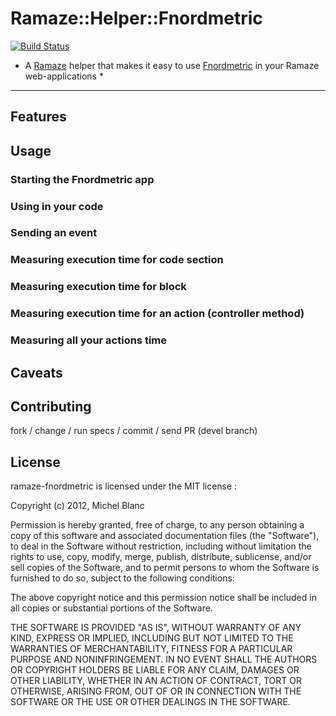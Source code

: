 Ramaze::Helper::Fnordmetric
===========================

[![Build Status](https://secure.travis-ci.org/leucos/ramaze-fnordmetric.png?branch=master)](http://travis-ci.org/leucos/ramaze-fnordmetric)

* A [Ramaze][1] helper that makes it easy to use [Fnordmetric][2] in your
  Ramaze web-applications *

----

Features
--------


Usage
-----

### Starting the Fnordmetric app ###

### Using in your code ###

### Sending an event ###

### Measuring execution time for code section ###

### Measuring execution time for block ###

### Measuring execution time for an action (controller method) ###

### Measuring all your actions time ###

Caveats
-------

Contributing
------------

fork / change / run specs / commit / send PR (devel branch)

License
-------

ramaze-fnordmetric is licensed under the MIT license :

Copyright (c) 2012, Michel Blanc

Permission is hereby granted, free of charge, to any person obtaining a copy
of this software and associated documentation files (the "Software"), to deal
in the Software without restriction, including without limitation the rights
to use, copy, modify, merge, publish, distribute, sublicense, and/or sell
copies of the Software, and to permit persons to whom the Software is
furnished to do so, subject to the following conditions:

The above copyright notice and this permission notice shall be included in
all copies or substantial portions of the Software.

THE SOFTWARE IS PROVIDED "AS IS", WITHOUT WARRANTY OF ANY KIND, EXPRESS OR
IMPLIED, INCLUDING BUT NOT LIMITED TO THE WARRANTIES OF MERCHANTABILITY,
FITNESS FOR A PARTICULAR PURPOSE AND NONINFRINGEMENT. IN NO EVENT SHALL THE
AUTHORS OR COPYRIGHT HOLDERS BE LIABLE FOR ANY CLAIM, DAMAGES OR OTHER
LIABILITY, WHETHER IN AN ACTION OF CONTRACT, TORT OR OTHERWISE, ARISING FROM,
OUT OF OR IN CONNECTION WITH THE SOFTWARE OR THE USE OR OTHER DEALINGS IN
THE SOFTWARE.



  [1]: https://github.com/ramaze/ramaze
  [2]: https://github.com/paulasmuth/fnordmetric


